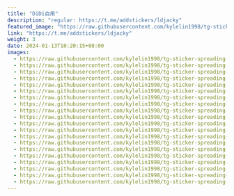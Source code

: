 ```yaml
---
title: "DiDi自用"
description: "regular: https://t.me/addstickers/ldjacky"
featured_image: "https://raw.githubusercontent.com/kylelin1998/tg-sticker-spreading-worldwide-images/main/img/5be08dd7-1e0b-4e48-81d5-9be84fc0a303.jpg"
link: "https://t.me/addstickers/ldjacky"
weight: 3
date: 2024-01-13T10:20:15+08:00
images:
  - https://raw.githubusercontent.com/kylelin1998/tg-sticker-spreading-worldwide-images/main/img/5be08dd7-1e0b-4e48-81d5-9be84fc0a303.jpg
  - https://raw.githubusercontent.com/kylelin1998/tg-sticker-spreading-worldwide-images/main/img/896eacf1-faed-4451-b648-cc44d83761ff.jpg
  - https://raw.githubusercontent.com/kylelin1998/tg-sticker-spreading-worldwide-images/main/img/1114fb94-3738-40bd-b290-68ee1dc90a4d.jpg
  - https://raw.githubusercontent.com/kylelin1998/tg-sticker-spreading-worldwide-images/main/img/334f51a1-b5e3-427e-bf12-a6ccfcbdf815.jpg
  - https://raw.githubusercontent.com/kylelin1998/tg-sticker-spreading-worldwide-images/main/img/33e72af1-3559-49c1-95f0-554a25769ad0.jpg
  - https://raw.githubusercontent.com/kylelin1998/tg-sticker-spreading-worldwide-images/main/img/f66f9669-2fa8-42e5-80aa-f6ebc38f5228.jpg
  - https://raw.githubusercontent.com/kylelin1998/tg-sticker-spreading-worldwide-images/main/img/0fa532ef-97ad-4864-9c38-7848a76c83d5.jpg
  - https://raw.githubusercontent.com/kylelin1998/tg-sticker-spreading-worldwide-images/main/img/2465c648-fa93-47dc-9df5-6d8c2ee1bcde.jpg
  - https://raw.githubusercontent.com/kylelin1998/tg-sticker-spreading-worldwide-images/main/img/1e108beb-dbad-4c3e-97cb-fe1e356641dc.jpg
  - https://raw.githubusercontent.com/kylelin1998/tg-sticker-spreading-worldwide-images/main/img/35494e2b-78a9-4044-b3ac-f05374d8b103.jpg
  - https://raw.githubusercontent.com/kylelin1998/tg-sticker-spreading-worldwide-images/main/img/e49aee71-07ea-4d6f-af65-16c81bfa24e0.jpg
  - https://raw.githubusercontent.com/kylelin1998/tg-sticker-spreading-worldwide-images/main/img/2d5bf59d-79c9-4cd0-a705-dbfdb70f731b.jpg
  - https://raw.githubusercontent.com/kylelin1998/tg-sticker-spreading-worldwide-images/main/img/07adb9c5-fb11-44cd-a1ac-6ef4c96e77e5.jpg
  - https://raw.githubusercontent.com/kylelin1998/tg-sticker-spreading-worldwide-images/main/img/afd94f04-ec16-4d87-a3ca-543009927b53.jpg
  - https://raw.githubusercontent.com/kylelin1998/tg-sticker-spreading-worldwide-images/main/img/c6b88e09-a2b2-4076-aa31-359818d4ec17.jpg
  - https://raw.githubusercontent.com/kylelin1998/tg-sticker-spreading-worldwide-images/main/img/25158ecd-7656-4b65-869b-c201e6720f58.jpg
  - https://raw.githubusercontent.com/kylelin1998/tg-sticker-spreading-worldwide-images/main/img/1e1a2825-a372-428a-9769-a7b18472b238.jpg
  - https://raw.githubusercontent.com/kylelin1998/tg-sticker-spreading-worldwide-images/main/img/02e61b7a-ad8f-4871-8c32-920d75eb0052.jpg
  - https://raw.githubusercontent.com/kylelin1998/tg-sticker-spreading-worldwide-images/main/img/335a801f-122e-43a4-8565-66f3acea92d4.jpg
  - https://raw.githubusercontent.com/kylelin1998/tg-sticker-spreading-worldwide-images/main/img/93be362c-3407-4972-b7c8-0a5e79d6c088.jpg
---
```

